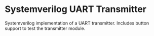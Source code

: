 # Systemverilog UART Transmitter
Systemverilog implementation of a UART transmitter. Includes button support to test the transmitter module.
